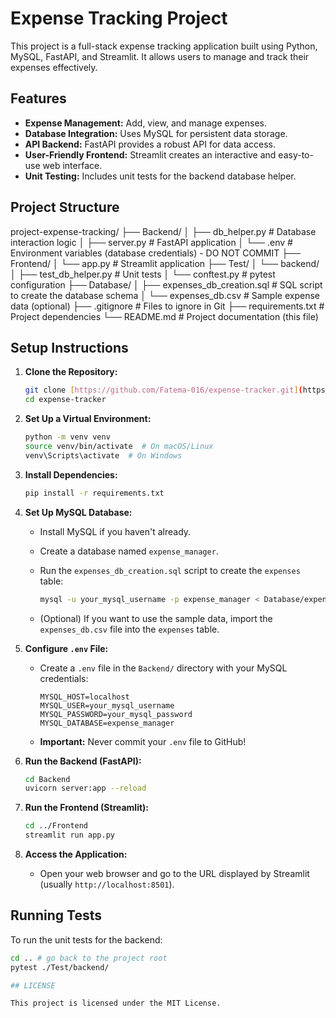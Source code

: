 # Expense Tracking Project

This project is a full-stack expense tracking application built using Python, MySQL, FastAPI, and Streamlit. It allows users to manage and track their expenses effectively.

## Features

* **Expense Management:** Add, view, and manage expenses.
* **Database Integration:** Uses MySQL for persistent data storage.
* **API Backend:** FastAPI provides a robust API for data access.
* **User-Friendly Frontend:** Streamlit creates an interactive and easy-to-use web interface.
* **Unit Testing:** Includes unit tests for the backend database helper.

## Project Structure

project-expense-tracking/
├── Backend/
│   ├── db_helper.py        # Database interaction logic
│   ├── server.py           # FastAPI application
│   └── .env                # Environment variables (database credentials) - DO NOT COMMIT
├── Frontend/
│   └── app.py              # Streamlit application
├── Test/
│   └── backend/
│       ├── test_db_helper.py # Unit tests
│       └── conftest.py       # pytest configuration
├── Database/
│   ├── expenses_db_creation.sql # SQL script to create the database schema
│   └── expenses_db.csv         # Sample expense data (optional)
├── .gitignore              # Files to ignore in Git
├── requirements.txt        # Project dependencies
└── README.md               # Project documentation (this file)

## Setup Instructions

1.  **Clone the Repository:**

    ```bash
    git clone [https://github.com/Fatema-016/expense-tracker.git](https://github.com/Fatema-016/expense-tracker.git)
    cd expense-tracker
    ```

2.  **Set Up a Virtual Environment:**

    ```bash
    python -m venv venv
    source venv/bin/activate  # On macOS/Linux
    venv\Scripts\activate  # On Windows
    ```

3.  **Install Dependencies:**

    ```bash
    pip install -r requirements.txt
    ```

4.  **Set Up MySQL Database:**

    * Install MySQL if you haven't already.
    * Create a database named `expense_manager`.
    * Run the `expenses_db_creation.sql` script to create the `expenses` table:

        ```bash
        mysql -u your_mysql_username -p expense_manager < Database/expenses_db_creation.sql
        ```

    * (Optional) If you want to use the sample data, import the `expenses_db.csv` file into the `expenses` table.

5.  **Configure `.env` File:**

    * Create a `.env` file in the `Backend/` directory with your MySQL credentials:

        ```env
        MYSQL_HOST=localhost
        MYSQL_USER=your_mysql_username
        MYSQL_PASSWORD=your_mysql_password
        MYSQL_DATABASE=expense_manager
        ```

    * **Important:** Never commit your `.env` file to GitHub!

6.  **Run the Backend (FastAPI):**

    ```bash
    cd Backend
    uvicorn server:app --reload
    ```

7.  **Run the Frontend (Streamlit):**

    ```bash
    cd ../Frontend
    streamlit run app.py
    ```

8.  **Access the Application:**

    * Open your web browser and go to the URL displayed by Streamlit (usually `http://localhost:8501`).

## Running Tests

To run the unit tests for the backend:

```bash
cd .. # go back to the project root
pytest ./Test/backend/

## LICENSE

This project is licensed under the MIT License.
    
    
